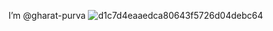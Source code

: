 I’m @gharat-purva
![d1c7d4eaaedca80643f5726d04debc64](https://github.com/gharat-purva/gharat-purva/assets/143778356/8cf7f43d-85d1-4c1b-b70b-a84e78e7a7a3)


<!---
gharat-purva/gharat-purva is a ✨ special ✨ repository because its `README.md` (this file) appears on your GitHub profile.
You can click the Preview link to take a look at your changes.
--->
